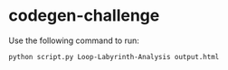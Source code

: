 # codegen-challenge

Use the following command to run:
```
python script.py Loop-Labyrinth-Analysis output.html
```
